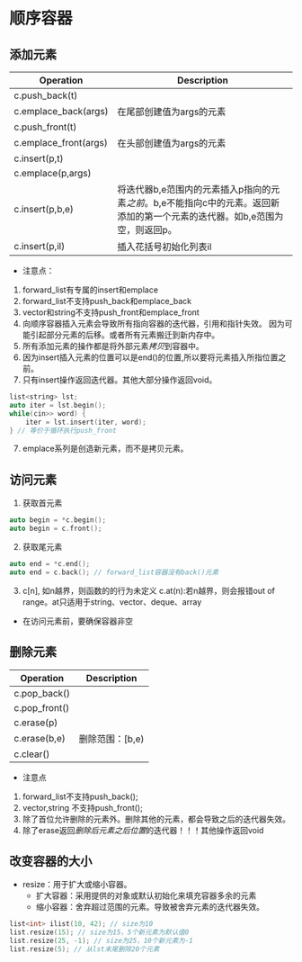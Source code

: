# 顺序容器
## 添加元素
|Operation|Description|
|--------|----------|
|c.push_back(t)||
|c.emplace_back(args)|在尾部创建值为args的元素|
|c.push_front(t)||
|c.emplace_front(args)|在头部创建值为args的元素|
|c.insert(p,t)||
|c.emplace(p,args)||
|c.insert(p,b,e)|将迭代器b,e范围内的元素插入p指向的元素*之前*。b,e不能指向c中的元素。返回新添加的第一个元素的迭代器。如b,e范围为空，则返回p。|
|c.insert(p,il)|插入花括号初始化列表il|

* 注意点：
1. forward_list有专属的insert和emplace
2. forward_list不支持push_back和emplace_back
3. vector和string不支持push_front和emplace_front
4. 向顺序容器插入元素会导致所有指向容器的迭代器，引用和指针失效。
    因为可能引起部分元素的后移。或者所有元素搬迁到新内存中。
5. 所有添加元素的操作都是将外部元素*拷贝*到容器中。
6. 因为insert插入元素的位置可以是end()的位置,所以要将元素插入所指位置之前。
7. 只有insert操作返回迭代器。其他大部分操作返回void。
```c++
list<string> lst;
auto iter = lst.begin();
while(cin>> word) {
    iter = lst.insert(iter, word);
} // 等价于循环执行push_front 
```
7. emplace系列是创造新元素，而不是拷贝元素。

## 访问元素
1. 获取首元素
```c++
auto begin = *c.begin();
auto begin = c.front();
```
2. 获取尾元素
```c++
auto end = *c.end();
auto end = c.back(); // forward_list容器没有back()元素
```

3. c[n], 如n越界，则函数的的行为未定义
    c.at(n):若n越界，则会报错out of range。at只适用于string、vector、deque、array
* 在访问元素前，要确保容器非空

## 删除元素
|Operation|Description|
|------|-------|
|c.pop_back()||
|c.pop_front()||
|c.erase(p)||
|c.erase(b,e)|删除范围：[b,e)|
|c.clear()||
* 注意点
1. forward_list不支持push_back();
2. vector,string 不支持push_front();
3. 除了首位允许删除的元素外。删除其他的元素，都会导致之后的迭代器失效。
4. 除了erase返回*删除后元素之后位置*的迭代器！！！其他操作返回void

## 改变容器的大小
* resize：用于扩大或缩小容器。
    * 扩大容器：采用提供的对象或默认初始化来填充容器多余的元素
    * 缩小容器：舍弃超过范围的元素。导致被舍弃元素的迭代器失效。
```c++
list<int> ilist(10, 42); // size为10
list.resize(15); // size为15，5个新元素为默认值0
list.resize(25, -1); // size为25，10个新元素为-1
list.resize(5); // 从lst末尾删除20个元素
```